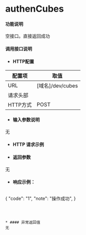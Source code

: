 # authenCubes

#### 功能说明
空接口。直接返回成功


#### 调用接口说明

* #### HTTP配置

| 配置项 | 取值 |
| --- | --- |
| URL | \[域名\]/dev/cubes|
| 请求头部 |  |
| HTTP方式 | POST |

* #### 输入参数说明

无


* #### HTTP 请求示例
* #### 返回参数

无


* #### 响应示例：

  ```json
{
    "code": "1",
    "note": "操作成功",
}
```



* #### 异常返回值
无








